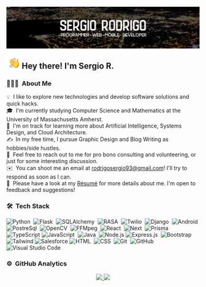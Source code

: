 ![Sergio Cardenas Banner](https://raw.githubusercontent.com/srodrigo23/srodrigo23/main/assets/banner.png)

<img alt="Night Coding" src="./assets/hand_wave.gif" width='40' align="left"/><h2>Hey there! I'm Sergio R.</h2>

### 👨🏻‍💻 &nbsp;About Me

💡 &nbsp;I like to explore new technologies and develop software solutions and quick hacks.\
🎓 &nbsp;I'm currently studying Computer Science and Mathematics at the University of Massachusetts Amherst.\
🌱 &nbsp;I'm on track for learning more about Artificial Intelligence, Systems Design, and Cloud Architecture.\
✍️ &nbsp;In my free time, I pursue Graphic Design and Blog Writing as hobbies/side hustles.\
💬 &nbsp;Feel free to reach out to me for pro bono consulting and volunteering, or just for some interesting discussion.\
✉️ &nbsp;You can shoot me an email at rodrigosergio93@gmail.com! I'll try to respond as soon as I can.\
📄 &nbsp;Please have a look at my [Résumé]() for more details about me. I'm open to feedback and suggestions!

### 🛠 &nbsp;Tech Stack

![Python](https://img.shields.io/badge/-Python-05122A?style=flat&logo=python)&nbsp;
![Flask](https://img.shields.io/badge/-Flask-05122A?style=flat&logo=flask)&nbsp;
![SQLAlchemy](https://img.shields.io/badge/-SQLAlchemy-05122A?style=flat&logo=sqlalchemy)&nbsp;
![RASA](https://img.shields.io/badge/-RASA-05122A?style=flat&logo=rasa)&nbsp;
![Twilio](https://img.shields.io/badge/-Twilio-05122A?style=flat&logo=twilio)&nbsp;
![Django](https://img.shields.io/badge/-Django-05122A?style=flat&logo=django)&nbsp;
![Android](https://img.shields.io/badge/-Android-05122A?style=flat&logo=android)&nbsp;
![PostreSql](https://img.shields.io/badge/-PostgreSQL-05122A?style=flat&logo=postgreSQL)&nbsp;
![OpenCV](https://img.shields.io/badge/-OpenCV-05122A?style=flat&logo=opencv)&nbsp;
![FFMpeg](https://img.shields.io/badge/-FFMpeg-05122A?style=flat&logo=ffmpeg)&nbsp;
![React](https://img.shields.io/badge/-React-05122A?style=flat&logo=react)&nbsp;
![Next](https://img.shields.io/badge/-Next-05122A?style=flat&logo=next.js)&nbsp;
![Prisma](https://img.shields.io/badge/-Prisma-05122A?style=flat&logo=prisma)&nbsp;
![TypeScript](https://img.shields.io/badge/-TypeScript-05122A?style=flat&logo=typescript)&nbsp;![JavaScript](https://img.shields.io/badge/-JavaScript-05122A?style=flat&logo=javascript)&nbsp;
![Java](https://img.shields.io/badge/-Java-05122A?style=flat&logo=Java&logoColor=FFA51)&nbsp;
![Node.js](https://img.shields.io/badge/-Node.js-05122A?style=flat&logo=node.js)&nbsp;![Express.js](https://img.shields.io/badge/-Express.js-05122A?style=flat&logo=express)&nbsp;
![Bootstrap](https://img.shields.io/badge/-Bootstrap-05122A?style=flat&logo=bootstrap&logoColor=563D7C)\
![Tailwind](https://img.shields.io/badge/-Tailwind-05122A?style=flat&logo=Tailwindcss)
![Salesforce](https://img.shields.io/badge/-Salesforce-05122A?style=flat&logo=Salesforce)
![HTML](https://img.shields.io/badge/-HTML-05122A?style=flat&logo=HTML5)&nbsp;
![CSS](https://img.shields.io/badge/-CSS-05122A?style=flat&logo=CSS3&logoColor=1572B6)&nbsp;
![Git](https://img.shields.io/badge/-Git-05122A?style=flat&logo=git)&nbsp;
![GitHub](https://img.shields.io/badge/-GitHub-05122A?style=flat&logo=github)&nbsp;
![Visual Studio Code](https://img.shields.io/badge/-Visual%20Studio%20Code-05122A?style=flat&logo=visual-studio-code&logoColor=007ACC)&nbsp;



### ⚙️ &nbsp;GitHub Analytics
<div align="center">
<a href="https://github.com/srodrigo23">
    <img height="180em" src="https://github-readme-stats.vercel.app/api?username=srodrigo23&layout=compact&show_icons=true"/>
    <img height="180em" src="https://github-readme-stats.vercel.app/api/top-langs/?username=srodrigo23&langs_count=8&layout=compact&show_icons=true"/>
</a>
</div>
